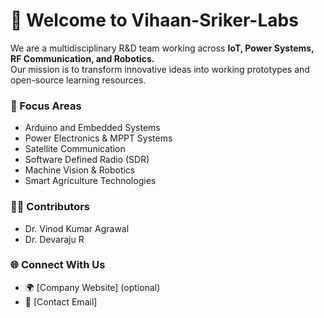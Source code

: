 # 👋 Welcome to Vihaan-Sriker-Labs

We are a multidisciplinary R&D team working across **IoT, Power Systems, RF Communication, and Robotics.**  
Our mission is to transform innovative ideas into working prototypes and open-source learning resources.

### 🔬 Focus Areas
- Arduino and Embedded Systems  
- Power Electronics & MPPT Systems
- Satellite Communication
- Software Defined Radio (SDR)  
- Machine Vision & Robotics  
- Smart Agriculture Technologies  

### 🧑‍💻 Contributors
- Dr. Vinod Kumar Agrawal  
- Dr. Devaraju R

### 🌐 Connect With Us
- 🌍 [Company Website] (optional)
- 📧 [Contact Email]
